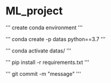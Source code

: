 # ML_project


'''
create conda environment
'''

'''
conda create -p datas python==3.7
'''

'''
conda activate datas/
'''

'''
pip install -r requirements.txt
'''

'''
git commit -m "message"
'''